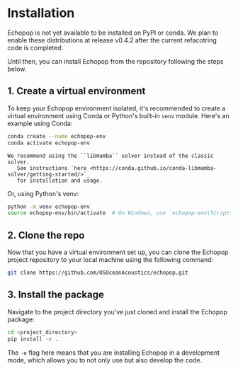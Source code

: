 # Installation

Echopop is not yet available to be installed on PyPI or conda. We plan to enable these distributions at release v0.4.2 after the current refacotring code is completed.

Until then, you can install Echopop from the repository following the steps below.

## 1. Create a virtual environment

To keep your Echopop environment isolated, it's recommended to create a virtual environment using Conda or Python's built-in `venv` module. Here's an example using Conda:

```bash
conda create --name echopop-env
conda activate echopop-env
```

```{attention} 
We recommend using the ``libmamba`` solver instead of the classic solver.
   See instructions `here <https://conda.github.io/conda-libmamba-solver/getting-started/>`_
   for installation and usage.
```


Or, using Python's venv:

```bash
python -m venv echopop-env
source echopop-env/bin/activate  # On Windows, use `echopop-env\Scripts\activate`
```

## 2. Clone the repo
Now that you have a virtual environment set up, you can clone the Echopop project repository to your local machine using the following command:

```bash
git clone https://github.com/OSOceanAcoustics/echopop.git
```

## 3. Install the package

Navigate to the project directory you've just cloned and install the Echopop package:

```bash
cd <project_directory>
pip install -e .
```

The `-e` flag here means that you are installing Echopop in a development mode, which allows you to not only use but also develop the code.
